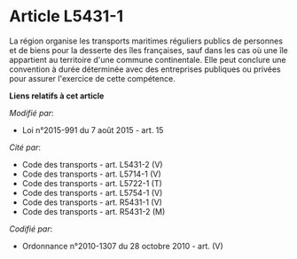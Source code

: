 # Article L5431-1

La région organise les transports maritimes réguliers publics de personnes et de biens pour la desserte des îles françaises,
sauf dans les cas où une île appartient au territoire d'une commune continentale. Elle peut conclure une convention à durée
déterminée avec des entreprises publiques ou privées pour assurer l'exercice de cette compétence.

**Liens relatifs à cet article**

_Modifié par_:

  - Loi n°2015-991 du 7 août 2015 - art. 15

_Cité par_:

  - Code des transports - art. L5431-2 (V)
  - Code des transports - art. L5714-1 (V)
  - Code des transports - art. L5722-1 (T)
  - Code des transports - art. L5754-1 (V)
  - Code des transports - art. R5431-1 (V)
  - Code des transports - art. R5431-2 (M)

_Codifié par_:

  - Ordonnance n°2010-1307 du 28 octobre 2010 - art. (V)
